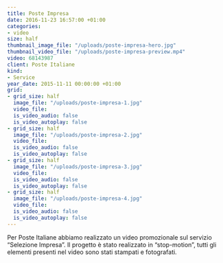 ```yaml
---
title: Poste Impresa
date: 2016-11-23 16:57:00 +01:00
categories:
- video
size: half
thumbnail_image_file: "/uploads/poste-impresa-hero.jpg"
thumbnail_video_file: "/uploads/poste-impresa-preview.mp4"
video: 68143987
client: Poste Italiane
kind:
- Service
year_date: 2015-11-11 00:00:00 +01:00
grid:
- grid_size: half
  image_file: "/uploads/poste-impresa-1.jpg"
  video_file: 
  is_video_audio: false
  is_video_autoplay: false
- grid_size: half
  image_file: "/uploads/poste-impresa-2.jpg"
  video_file: 
  is_video_audio: false
  is_video_autoplay: false
- grid_size: half
  image_file: "/uploads/poste-impresa-3.jpg"
  video_file: 
  is_video_audio: false
  is_video_autoplay: false
- grid_size: half
  image_file: "/uploads/poste-impresa-4.jpg"
  video_file: 
  is_video_audio: false
  is_video_autoplay: false
---
```


Per Poste Italiane abbiamo realizzato un video promozionale sul servizio “Selezione Impresa”.
Il progetto è stato realizzato in “stop-motion”, tutti gli elementi presenti nel video sono stati stampati e fotografati.